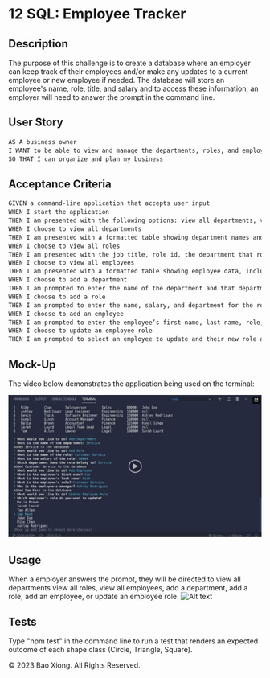 # 12 SQL: Employee Tracker

## Description

The purpose of this challenge is to create a database where an employer can keep track of their employees and/or make any updates to a current employee or new employee if needed. The database will store an employee's name, role, title, and salary and to access these information, an employer will need to answer the prompt in the command line.

## User Story

```md
AS A business owner
I WANT to be able to view and manage the departments, roles, and employees in my company
SO THAT I can organize and plan my business
```

## Acceptance Criteria

```md
GIVEN a command-line application that accepts user input
WHEN I start the application
THEN I am presented with the following options: view all departments, view all roles, view all employees, add a department, add a role, add an employee, and update an employee role
WHEN I choose to view all departments
THEN I am presented with a formatted table showing department names and department ids
WHEN I choose to view all roles
THEN I am presented with the job title, role id, the department that role belongs to, and the salary for that role
WHEN I choose to view all employees
THEN I am presented with a formatted table showing employee data, including employee ids, first names, last names, job titles, departments, salaries, and managers that the employees report to
WHEN I choose to add a department
THEN I am prompted to enter the name of the department and that department is added to the database
WHEN I choose to add a role
THEN I am prompted to enter the name, salary, and department for the role and that role is added to the database
WHEN I choose to add an employee
THEN I am prompted to enter the employee’s first name, last name, role, and manager, and that employee is added to the database
WHEN I choose to update an employee role
THEN I am prompted to select an employee to update and their new role and this information is updated in the database 
```

## Mock-Up

The video below demonstrates the application being used on the terminal:

[![A video thumbnail shows the command-line employee management application with a play button overlaying the view.](./assets/12-sql-homework-video-thumbnail.png)](https://drive.google.com/file/d/1OI2EMTfk00B57O7i9tplckosAC5PkbBs/view?usp=sharing)


## Usage

When a employer answers the prompt, they will be directed to view all departments view all roles, view all employees, add a department, add a role, add an employee, or update an employee role.
![Alt text](<assets/Screenshot 2023-11-30 at 10.46.27 PM.png>)

## Tests
Type "npm test" in the command line to run a test that renders an expected outcome of each shape class (Circle, Triangle, Square).

© 2023 Bao Xiong. All Rights Reserved.